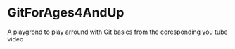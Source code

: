 # GitForAges4AndUp
A playgrond to play arround with Git basics from the coresponding you tube video  
